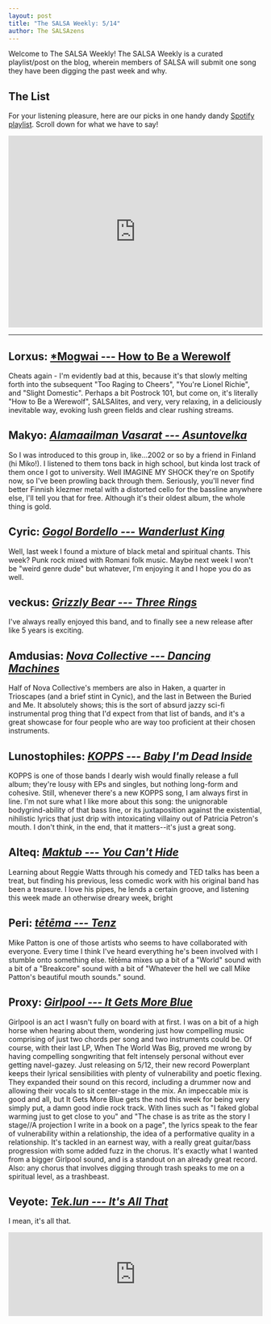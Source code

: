 ```yaml
---
layout: post
title: "The SALSA Weekly: 5/14"
author: The SALSAzens
---
```


Welcome to The SALSA Weekly! The SALSA Weekly is a curated playlist/post on the blog, wherein members of SALSA will submit one song they have been digging the past week and why.

<style>
iframe { margin: 0 auto; display: block; width: 100%; }
</style>

## The List

For your listening pleasure, here are our picks in one handy dandy [Spotify playlist](https://open.spotify.com/user/lunostophiles/playlist/0MmVHOmXLxgVGQmvlFcpZ5). Scroll down for what we have to say!

<iframe src="https://open.spotify.com/embed/user/lunostophiles/playlist/0MmVHOmXLxgVGQmvlFcpZ5" width="300" height="380" frameborder="0" allowtransparency="true"></iframe>

-----

## Lorxus: [*Mogwai --- How to Be a Werewolf](https://open.spotify.com/track/2kEsugw17nJ58RA7K2H6Sy)

Cheats again - I'm evidently bad at this, because it's that slowly melting forth into the subsequent "Too Raging to Cheers", "You're Lionel Richie", and "Slight Domestic". Perhaps a bit Postrock 101, but come on, it's literally "How to Be a Werewolf", SALSAlites, and very, very relaxing, in a deliciously inevitable way, evoking lush green fields and clear rushing streams.

## Makyo: [*Alamaailman Vasarat --- Asuntovelka*](https://open.spotify.com/track/4oB8VNIbWJUA2GuNctxxLQ)

So I was introduced to this group in, like...2002 or so by a friend in Finland (hi Miko!). I listened to them tons back in high school, but kinda lost track of them once I got to university. Well IMAGINE MY SHOCK they're on Spotify now, so I've been prowling back through them. Seriously, you'll never find better Finnish klezmer metal with a distorted cello for the bassline anywhere else, I'll tell you that for free. Although it's their oldest album, the whole thing is gold.

## Cyric: [*Gogol Bordello --- Wanderlust King*](https://open.spotify.com/track/5lhl1BuBHERehZokNToaJz)

Well, last week I found a mixture of black metal and spiritual chants. This week? Punk rock mixed with Romani folk music. Maybe next week I won't be "weird genre dude" but whatever, I'm enjoying it and I hope you do as well.

## veckus: [*Grizzly Bear --- Three Rings*](https://open.spotify.com/track/5wbFt2XpA1S170iDSbC2wX)

I've always really enjoyed this band, and to finally see a new release after like 5 years is exciting.

## Amdusias: [*Nova Collective --- Dancing Machines*](https://open.spotify.com/track/6kFJZiDCu5LUcVO0ErNHCe)

Half of Nova Collective's members are also in Haken, a quarter in Trioscapes (and a brief stint in Cynic), and the last in Between the Buried and Me. It absolutely shows; this is the sort of absurd jazzy sci-fi instrumental prog thing that I'd expect from that list of bands, and it's a great showcase for four people who are way too proficient at their chosen instruments.

## Lunostophiles: [*KOPPS --- Baby I'm Dead Inside*](https://open.spotify.com/track/6s1LtM1DLfeSqfmk1cxFi9)

KOPPS is one of those bands I dearly wish would finally release a full album; they're lousy with EPs and singles, but nothing long-form and cohesive. Still, whenever there's a new KOPPS song, I am always first in line. I'm not sure what I like more about this song: the unignorable bodygrind-ability of that bass line, or its juxtaposition against the existential, nihilistic lyrics that just drip with intoxicating villainy out of Patricia Petron's mouth. I don't think, in the end, that it matters--it's just a great song.

## Alteq: [*Maktub --- You Can't Hide*](https://open.spotify.com/track/70DimBY5ubpVGAWOGBnGuF)

Learning about Reggie Watts through his comedy and TED talks has been a treat, but finding his previous, less comedic work with his original band has been a treasure. I love his pipes, he lends a certain groove, and listening this week made an otherwise dreary week, bright

## Peri: [*tētēma --- Tenz*](https://open.spotify.com/track/7cQagZ0E5OU9plGNS6VZ1I)

Mike Patton is one of those artists who seems to have collaborated with everyone. Every time I think I've heard everything he's been involved with I stumble onto something else. tētēma mixes up a bit of a "World" sound with a bit of a "Breakcore" sound with a bit of "Whatever the hell we call Mike Patton's beautiful mouth sounds." sound.

## Proxy: [*Girlpool --- It Gets More Blue*](https://open.spotify.com/track/7zAdmuSM43emjVSmwdBhSc)

Girlpool is an act I wasn't fully on board with at first.  I was on a bit of a high horse when hearing about them, wondering just how compelling music comprising of just two chords per song and two instruments could be.  Of course, with their last LP, When The World Was Big, proved me wrong by having compelling songwriting that felt intensely personal without ever getting navel-gazey.  Just releasing on 5/12, their new record Powerplant keeps their lyrical sensibilities with plenty of vulnerability and poetic flexing.  They expanded their sound on this record, including a drummer now and allowing their vocals to sit center-stage in the mix.  An impeccable mix is good and all, but It Gets More Blue gets the nod this week for being very simply put, a damn good indie rock track.  With lines such as "I faked global warming just to get close to you" and "The chase is as trite as the story I stage//A projection I write in a book on a page", the lyrics speak to the fear of vulnerability within a relationship, the idea of a performative quality in a relationship.  It's tackled in an earnest way, with a really great guitar/bass progression with some added fuzz in the chorus.  It's exactly what I wanted from a bigger Girlpool sound, and is a standout on an already great record.  Also: any chorus that involves digging through trash speaks to me on a spiritual level, as a trashbeast.

## Veyote: [*Tek.lun --- It's All That*](https://soundcloud.com/tekdotlun/early-90s-nostalgia)

I mean, it's all that.

<iframe width="100%" height="166" scrolling="no" frameborder="no" src="https://w.soundcloud.com/player/?url=https%3A//api.soundcloud.com/tracks/203640068&amp;color=ff5500&amp;auto_play=false&amp;hide_related=false&amp;show_comments=true&amp;show_user=true&amp;show_reposts=false"></iframe>
